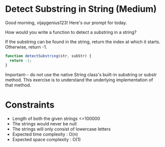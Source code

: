# Detect Substring in String (Medium)
Good morning, vijaygenius123! Here's our prompt for today.

How would you write a function to detect a substring in a string?


If the substring can be found in the string, return the index at which it starts. Otherwise, return -1.

```js
function detectSubstring(str, subStr) {
  return -1;
}
```
Important-- do not use the native String class's built-in substring or substr method. This exercise is to understand the underlying implementation of that method.

# Constraints
 - Length of both the given strings <=100000
 - The strings would never be null
 - The strings will only consist of lowercase letters
 - Expected time complexity : O(n)
 - Expected space complexity : O(1)
